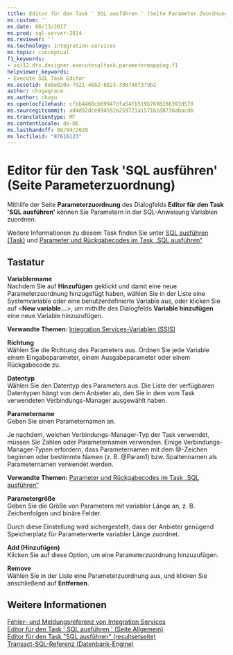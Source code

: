 ```yaml
---
title: Editor für den Task ' SQL ausführen ' (Seite Parameter Zuordnung) | Microsoft-Dokumentation
ms.custom: ''
ms.date: 06/13/2017
ms.prod: sql-server-2014
ms.reviewer: ''
ms.technology: integration-services
ms.topic: conceptual
f1_keywords:
- sql12.dts.designer.executesqltask.parametermapping.f1
helpviewer_keywords:
- Execute SQL Task Editor
ms.assetid: 8ebe020a-7921-46b2-8823-398748f379b2
author: chugugrace
ms.author: chugu
ms.openlocfilehash: cfbb4468cb69947dfa54fb519b7698286393d578
ms.sourcegitcommit: ad4d92dce894592a259721a1571b1d8736abacdb
ms.translationtype: MT
ms.contentlocale: de-DE
ms.lasthandoff: 08/04/2020
ms.locfileid: "87616123"
---
```

# <a name="execute-sql-task-editor-parameter-mapping-page"></a>Editor für den Task 'SQL ausführen' (Seite Parameterzuordnung)
  Mithilfe der Seite **Parameterzuordnung** des Dialogfelds **Editor für den Task 'SQL ausführen'** können Sie Parametern in der SQL-Anweisung Variablen zuordnen.  
  
 Weitere Informationen zu diesem Task finden Sie unter [SQL ausführen (Task)](control-flow/execute-sql-task.md) und [Parameter und Rückgabecodes im Task „SQL ausführen“](../../2014/integration-services/parameters-and-return-codes-in-the-execute-sql-task.md).  
  
## <a name="options"></a>Tastatur  
 **Variablenname**  
 Nachdem Sie auf **Hinzufügen** geklickt und damit eine neue Parameterzuordnung hinzugefügt haben, wählen Sie in der Liste eine Systemvariable oder eine benutzerdefinierte Variable aus, oder klicken Sie auf \<**New variable...**>, um mithilfe des Dialogfelds **Variable hinzufügen** eine neue Variable hinzuzufügen.  
  
 **Verwandte Themen:** [Integration Services-Variablen &#40;SSIS&#41;](integration-services-ssis-variables.md)  
  
 **Richtung**  
 Wählen Sie die Richtung des Parameters aus. Ordnen Sie jede Variable einem Eingabeparameter, einem Ausgabeparameter oder einem Rückgabecode zu.  
  
 **Datentyp**  
 Wählen Sie den Datentyp des Parameters aus. Die Liste der verfügbaren Datentypen hängt von dem Anbieter ab, den Sie in dem vom Task verwendeten Verbindungs-Manager ausgewählt haben.  
  
 **Parametername**  
 Geben Sie einen Parameternamen an.  
  
 Je nachdem, welchen Verbindungs-Manager-Typ der Task verwendet, müssen Sie Zahlen oder Parameternamen verwenden. Einige Verbindungs-Manager-Typen erfordern, dass Parameternamen mit dem \@-Zeichen beginnen oder bestimmte Namen (z. B. \@Param1) bzw. Spaltennamen als Parameternamen verwendet werden.  
  
 **Verwandte Themen:** [Parameter und Rückgabecodes im Task „SQL ausführen“](../../2014/integration-services/parameters-and-return-codes-in-the-execute-sql-task.md)  
  
 **Parametergröße**  
 Geben Sie die Größe von Parametern mit variabler Länge an, z. B. Zeichenfolgen und binäre Felder.  
  
 Durch diese Einstellung wird sichergestellt, dass der Anbieter genügend Speicherplatz für Parameterwerte variabler Länge zuordnet.  
  
 **Add (Hinzufügen)**  
 Klicken Sie auf diese Option, um eine Parameterzuordnung hinzuzufügen.  
  
 **Remove**  
 Wählen Sie in der Liste eine Parameterzuordnung aus, und klicken Sie anschließend auf **Entfernen**.  
  
## <a name="see-also"></a>Weitere Informationen  
 [Fehler- und Meldungsreferenz von Integration Services](../../2014/integration-services/integration-services-error-and-message-reference.md)   
 [Editor für den Task ' SQL ausführen ' &#40;Seite Allgemein&#41;](general-page-of-integration-services-designers-options.md)   
 [Editor für den Task "SQL ausführen" &#40;resultsetseite&#41;](../../2014/integration-services/execute-sql-task-editor-result-set-page.md)   
 [Transact-SQL-Referenz &#40;Datenbank-Engine&#41;](/sql/t-sql/language-reference)  
  
  
